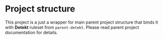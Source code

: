 <!---
# This file is part of the pl.wrzasq.parent.
#
# @license http://mit-license.org/ The MIT license
# @copyright 2017, 2019, 2021 © by Rafał Wrzeszcz - Wrzasq.pl.
-->

# Project structure

This project is a just a wrapper for main parent project structure that binds it with **Detekt** ruleset from
`parent-detekt`. Please read parent project documentation for details.
